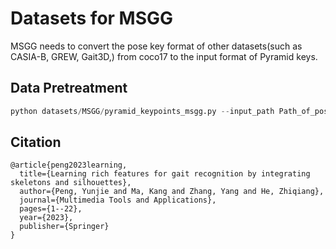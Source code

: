 # Datasets for MSGG
MSGG needs to convert the pose key format of other datasets(such as CASIA-B, GREW, Gait3D,) from coco17 to the input format of Pyramid keys.

## Data Pretreatment
```python
python datasets/MSGG/pyramid_keypoints_msgg.py --input_path Path_of_pose_pkl --output_path Path_of_pose_pyramid_pkl
```

## Citation
```
@article{peng2023learning,
  title={Learning rich features for gait recognition by integrating skeletons and silhouettes},
  author={Peng, Yunjie and Ma, Kang and Zhang, Yang and He, Zhiqiang},
  journal={Multimedia Tools and Applications},
  pages={1--22},
  year={2023},
  publisher={Springer}
}
```